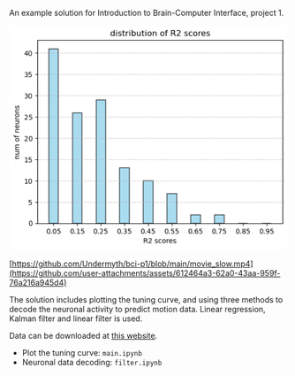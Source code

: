 An example solution for Introduction to Brain-Computer Interface, project 1.
<center>
  <img src="https://github.com/Undermyth/bci-p1/blob/main/pics/r2.png"> 
</center>

[https://github.com/Undermyth/bci-p1/blob/main/movie_slow.mp4](https://github.com/user-attachments/assets/612464a3-62a0-43aa-959f-76a216a945d4)

The solution includes plotting the tuning curve, and using three methods to decode the neuronal activity to predict motion data. Linear regression, Kalman filter and linear filter is used.

Data can be downloaded at [this website](https://zenodo.org/records/3854034).

- Plot the tuning curve: `main.ipynb`
- Neuronal data decoding: `filter.ipynb`
